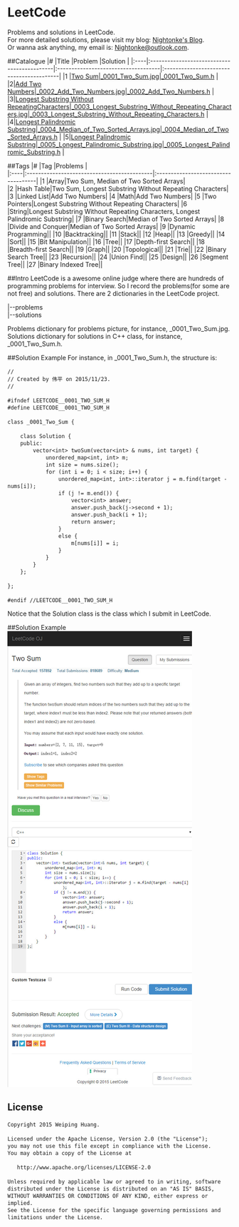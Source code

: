 # LeetCode
Problems and solutions in LeetCode.  
For more detailed solutions, please visit my blog: [Nightonke's Blog](http://blog.csdn.net/u012925008).  
Or wanna ask anything, my email is: Nightonke@outlook.com.

##Catalogue
|#    |Title                                        |Problem                              |Solution                                  |
|:----|:--------------------------------------------|:------------------------------------|:-----------------------------------------|
|1    |[Two Sum](https://leetcode.com/problems/two-sum/)|[_0001_Two_Sum.jpg](https://github.com/Nightonke/LeetCode/blob/master/leetcode/problems/_0001_Two_Sum.jpg)|[_0001_Two_Sum.h](https://github.com/Nightonke/LeetCode/blob/master/leetcode/solutions/_0001_Two_Sum.h)
|
|2|[Add Two Numbers](https://leetcode.com/problems/add-two-numbers/)|[_0002_Add_Two_Numbers.jpg](https://github.com/Nightonke/LeetCode/blob/master/leetcode/problems/_0002_Add_Two_Numbers.jpg)|[_0002_Add_Two_Numbers.h](https://github.com/Nightonke/LeetCode/blob/master/leetcode/solutions/_0002_Add_Two_Numbers.h)
|
|3|[Longest Substring Without RepeatingCharacters](https://leetcode.com/problems/longest-substring-without-repeating-characters/)|[_0003_Longest_Substring_Without_Repeating_Characters.jpg](https://github.com/Nightonke/LeetCode/blob/master/leetcode/problems/_0003_Longest_Substring_Without_Repeating_Characters.jpg)|[_0003_Longest_Substring_Without_Repeating_Characters.h](https://github.com/Nightonke/LeetCode/blob/master/leetcode/solutions/_0003_Longest_Substring_Without_Repeating_Characters.h)
|
|4|[Longest Palindromic Substring](https://leetcode.com/problems/longest-palindromic-substring/)|[_0004_Median_of_Two_Sorted_Arrays.jpg](https://github.com/Nightonke/LeetCode/blob/master/leetcode/problems/_0004_Median_of_Two_Sorted_Arrays.jpg)|[_0004_Median_of_Two_Sorted_Arrays.h](https://github.com/Nightonke/LeetCode/blob/master/leetcode/solutions/_0004_Median_of_Two_Sorted_Arrays.h)
|
|5|[Longest Palindromic Substring](https://leetcode.com/problems/longest-palindromic-substring/)|[_0005_Longest_Palindromic_Substring.jpg](https://github.com/Nightonke/LeetCode/blob/master/leetcode/problems/_0005_Longest_Palindromic_Substring.jpg)|[_0005_Longest_Palindromic_Substring.h](https://github.com/Nightonke/LeetCode/blob/master/leetcode/solutions/_0005_Longest_Palindromic_Substring.h)
|




##Tags
|#    |Tag                                          |Problems                             |               
|:----|:--------------------------------------------|:------------------------------------|
|1    |Array|Two Sum, Median of Two Sorted Arrays|   
|2    |Hash Table|Two Sum, Longest Substring Without Repeating Characters|
|3    |Linked List|Add Two Numbers|
|4    |Math|Add Two Numbers|
|5    |Two Pointers|Longest Substring Without Repeating Characters|
|6    |String|Longest Substring Without Repeating Characters, Longest Palindromic Substring|
|7    |Binary Search|Median of Two Sorted Arrays|
|8    |Divide and Conquer|Median of Two Sorted Arrays|
|9    |Dynamic Programming||
|10    |Backtracking||
|11    |Stack||
|12    |Heap||
|13    |Greedy||
|14    |Sort||
|15    |Bit Manipulation||
|16    |Tree||
|17    |Depth-first Search||
|18    |Breadth-first Search||
|19    |Graph||
|20    |Topological||
|21    |Trie||
|22    |Binary Search Tree||
|23    |Recursion||
|24    |Union Find||
|25    |Design||
|26    |Segment Tree||
|27    |Binary Indexed Tree||


##Intro
LeetCode is a awesome online judge where there are hundreds of programming problems for interview. 
So I record the problems(for some are not free) and solutions.
There are 2 dictionaries in the LeetCode project.  
  
|--problems  
|--solutions  
  
Problems dictionary for problems picture, for instance, _0001_Two_Sum.jpg.  
Solutions dictionary for solutions in C++ class, for instance, _0001_Two_Sum.h.  

##Solution Example
For instance, in _0001_Two_Sum.h, the structure is:  

```
//
// Created by 伟平 on 2015/11/23.
//

#ifndef LEETCODE__0001_TWO_SUM_H
#define LEETCODE__0001_TWO_SUM_H

class _0001_Two_Sum {

    class Solution {
    public:
        vector<int> twoSum(vector<int> & nums, int target) {
            unordered_map<int, int> m;
            int size = nums.size();
            for (int i = 0; i < size; i++) {
                unordered_map<int, int>::iterator j = m.find(target - nums[i]);
                if (j != m.end()) {
                    vector<int> answer;
                    answer.push_back(j->second + 1);
                    answer.push_back(i + 1);
                    return answer;
                }
                else {
                    m[nums[i]] = i;
                }
            }
        }
    };

};

#endif //LEETCODE__0001_TWO_SUM_H
```
Notice that the Solution class is the class which I submit in LeetCode.

##Solution Example
![_0001_Two_Sum.jpg](https://github.com/Nightonke/LeetCode/blob/master/leetcode/problems/_0001_Two_Sum.jpg)

License
--------

    Copyright 2015 Weiping Huang.

    Licensed under the Apache License, Version 2.0 (the "License");
    you may not use this file except in compliance with the License.
    You may obtain a copy of the License at

       http://www.apache.org/licenses/LICENSE-2.0

    Unless required by applicable law or agreed to in writing, software
    distributed under the License is distributed on an "AS IS" BASIS,
    WITHOUT WARRANTIES OR CONDITIONS OF ANY KIND, either express or implied.
    See the License for the specific language governing permissions and
    limitations under the License.
